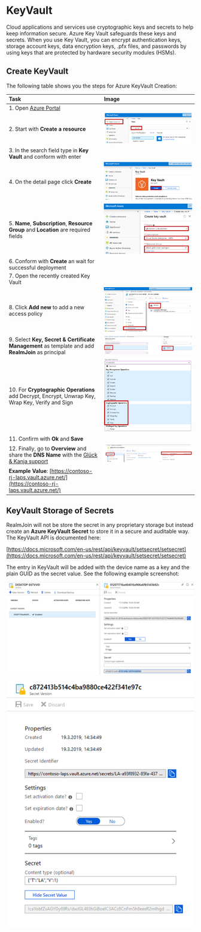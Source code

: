 # KeyVault

Cloud applications and services use cryptographic keys and secrets to help keep information secure. Azure Key Vault safeguards these keys and secrets. When you use Key Vault, you can encrypt authentication keys, storage account keys, data encryption keys, .pfx files, and passwords by using keys that are protected by hardware security modules \(HSMs\).

## Create KeyVault

The following table shows you the steps for Azure KeyVault Creation:

| Task | Image |
| :--- | :--- |
| 1. Open [Azure Portal](https://portal.azure.com) |  |
| 2. Start with **Create a resource** | ![CreateNewResource](../.gitbook/assets/keyvault1.png) |
| 3. In the search field type in **Key Vault** and conform with enter |  |
| 4. On the detail page click **Create** | [![CreateKeyVault](../.gitbook/assets/keyvault2.png)](https://github.com/realmjoin/realmjoin-gitbooks/tree/3c2250fcc0d712e1b40ac535a1766b57ce01910c/docs/media/keyvault2.png) |
| 5. **Name**, **Subscription**, **Resource Group** and **Location** are required fields | [![RequiredFields](../.gitbook/assets/keyvault3.png)](https://github.com/realmjoin/realmjoin-gitbooks/tree/3c2250fcc0d712e1b40ac535a1766b57ce01910c/docs/media/keyvault3.png) |
| 6. Conform with **Create** an wait for successful deployment |  |
| 7. Open the recently created Key Vault |  |
| 8. Click **Add new** to add a new access policy | [![AddNew](../.gitbook/assets/keyvault4.png)](https://github.com/realmjoin/realmjoin-gitbooks/tree/3c2250fcc0d712e1b40ac535a1766b57ce01910c/docs/media/keyvault4.png) |
| 9. Select **Key, Secret & Certificate Management** as template and add **RealmJoin** as principal | [![Key,Secret &amp; Certificate](../.gitbook/assets/keyvault5.png)](https://github.com/realmjoin/realmjoin-gitbooks/tree/3c2250fcc0d712e1b40ac535a1766b57ce01910c/docs/media/keyvault5.png) |
| 10. For **Cryptographic Operations** add Decrypt, Encrypt, Unwrap Key, Wrap Key, Verify and Sign | [![Cryptographic Operations](../.gitbook/assets/keyvault6.png)](https://github.com/realmjoin/realmjoin-gitbooks/tree/3c2250fcc0d712e1b40ac535a1766b57ce01910c/docs/media/keyvault6.png) |
| 11. Confirm with **Ok** and **Save** |  |
| 12. Finally, go to **Overview** and share the **DNS Name** with the [Glück & Kanja support](https://github.com/realmjoin/realmjoin-gitbooks/tree/3c2250fcc0d712e1b40ac535a1766b57ce01910c/docs/product.support@glueckkanja.com) | [![DNS Name](../.gitbook/assets/keyvault7.png)](https://github.com/realmjoin/realmjoin-gitbooks/tree/3c2250fcc0d712e1b40ac535a1766b57ce01910c/docs/media/keyvault7.png) |
| **Example Value**: [https://contoso-rj-laps.vault.azure.net/](https://contoso-rj-laps.vault.azure.net/) |  |

## KeyVault Storage of Secrets

RealmJoin will not be store the secret in any proprietary storage but instead create an **Azure KeyVault Secret** to store it in a secure and auditable way. The KeyVault API is documented here:

[https://docs.microsoft.com/en-us/rest/api/keyvault/setsecret/setsecret](https://docs.microsoft.com/en-us/rest/api/keyvault/setsecret/setsecret)

The entry in KeyVault will be added with the device name as a key and the plain GUID as the secret value. See the following example screenshot:

[![CreateKeyVault](../.gitbook/assets/keyvault8.png)](https://github.com/realmjoin/realmjoin-gitbooks/tree/3c2250fcc0d712e1b40ac535a1766b57ce01910c/docs/media/keyvault8.png)

[![KeyVaultStorageofSecrets](../.gitbook/assets/keyvault9.png)](https://github.com/realmjoin/realmjoin-gitbooks/tree/3c2250fcc0d712e1b40ac535a1766b57ce01910c/docs/media/keyvault9.png)

